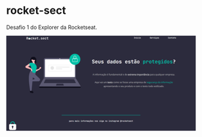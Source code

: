 # rocket-sect
Desafio 1 do Explorer da Rocketseat.

![Desafio "Rocket Sect"](https://github.com/madalena-rocha/rocket-sect/blob/main/assets/rocket-sect.png)
